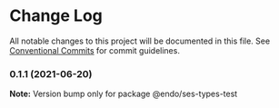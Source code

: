 # Change Log

All notable changes to this project will be documented in this file.
See [Conventional Commits](https://conventionalcommits.org) for commit guidelines.

### 0.1.1 (2021-06-20)

**Note:** Version bump only for package @endo/ses-types-test
